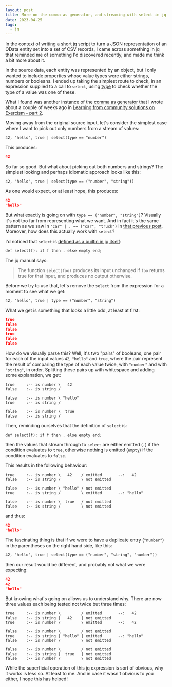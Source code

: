```yaml
---
layout: post
title: More on the comma as generator, and streaming with select in jq
date: 2023-04-25
tags:
  - jq
---
```

In the context of writing a short jq script to turn a JSON representation of an OData entity set into a set of CSV records, I came across something in jq that reminded me of something I'd discovered recently, and made me think a bit more about it.

In the source data, each entity was represented by an object, but I only wanted to include properties whose value types were either strings, numbers or booleans. I ended up taking the simplest route to check, in an expression supplied to a call to `select`, using [type](https://stedolan.github.io/jq/manual/#type) to check whether the type of a value was one of these.

What I found was another instance of the [comma as generator](/blog/posts/2023/04/02/learning-from-community-solutions-on-exercism-part-2/#generators-and-streams-of-values) that I wrote about a couple of weeks ago in [Learning from community solutions on Exercism - part 2](/blog/posts/2023/04/02/learning-from-community-solutions-on-exercism-part-2/). 

Moving away from the original source input, let's consider the simplest case where I want to pick out only numbers from a stream of values:

```jq
42, "hello", true | select(type == "number")
```

This produces:

```json
42
```

So far so good. But what about picking out both numbers and strings? The simplest looking and perhaps idiomatic approach looks like this:

```jq
42, "hello", true | select(type == ("number", "string"))
```

As one would expect, or at least hope, this produces:

```json
42
"hello"
```

But what exactly is going on with `type == ("number", "string")`? Visually it's not too far from representing what we want. And in fact it's the same pattern as we saw in `"car" | . == ("car", "truck")` in [that previous post](/blog/posts/2023/04/02/learning-from-community-solutions-on-exercism-part-2/#generators-and-streams-of-values). Moreover, how does this actually work with `select`?

I'd noticed that `select` is [defined as a builtin in jq itself](https://github.com/stedolan/jq/blob/a9f97e9e61a910a374a5d768244e8ad63f407d3e/src/builtin.jq#L4):

```jq
def select(f): if f then . else empty end;
```

The jq manual says:

> The function `select(foo)` produces its input unchanged if `foo` returns true for that input, and produces no output otherwise.

Before we try to use that, let's remove the `select` from the expression for a moment to see what we get:

```jq
42, "hello", true | type == ("number", "string")
```

What we get is something that looks a little odd, at least at first:

```json
true
false
false
true
false
false
```

How do we visually parse this? Well, it's two "pairs" of booleans, one pair for each of the input values `42`, `"hello"` and `true`, where the pair represent the result of comparing the type of each value twice, with `"number"` and with `"string"`, in order. Splitting these pairs up with whitespace and adding some explanation, we get:

```text
true     :-- is number \   42
false    :-- is string /

false    :-- is number \ "hello"
true     :-- is string /

false    :-- is number \  true
false    :-- is string /
```

Then, reminding ourselves that the definition of `select` is:

```jq
def select(f): if f then . else empty end;
```

then the values that stream through to `select` are either emitted (`.`) if the condition evaluates to `true`, otherwise nothing is emitted (`empty`) if the condition evaluates to `false`.

This results in the following behaviour:

```text
true     :-- is number \   42    / emitted       --:   42
false    :-- is string /         \ not emitted

false    :-- is number \ "hello" / not emitted
true     :-- is string /         \ emitted       --: "hello"

false    :-- is number \  true   / not emitted
false    :-- is string /         \ not emitted
```

and thus:

```json
42
"hello"
```

The fascinating thing is that if we were to have a duplicate entry (`"number"`) in the parentheses on the right hand side, like this:

```jq
42, "hello", true | select(type == ("number", "string", "number"))
```

then our result would be different, and probably not what we were expecting:

```json
42
42
"hello"
```

But knowing what's going on allows us to understand why. There are now three values each being tested not twice but three times:

```text
true     :-- is number \         / emitted       --:   42
false    :-- is string |   42    | not emitted
true     :-- is number /         \ emitted       --:   42

false    :-- is number \         / not emitted
true     :-- is string | "hello" | emitted       --: "hello"
false    :-- is number /         \ not emitted

false    :-- is number \         / not emitted
false    :-- is string |  true   | not emitted
false    :-- is number /         \ not emitted
```

While the superficial operation of this jq expression is sort of obvious, why it works is less so. At least to me. And in case it wasn't obvious to you either, I hope this has helped!
